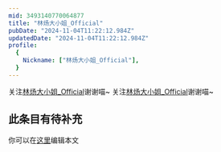 ```yaml
---
mid: 3493140770064877
title: "林炀大小姐_Official"
pubDate: "2024-11-04T11:22:12.984Z"
updatedDate: "2024-11-04T11:22:12.984Z"
profile:
  {
    Nickname: ["林炀大小姐_Official"],
  }
---
```


关注[林炀大小姐_Official](https://space.bilibili.com/3493140770064877)谢谢喵~ 关注[林炀大小姐_Official](https://space.bilibili.com/3493140770064877)谢谢喵~

## 此条目有待补充
你可以在[这里](https://github.com/Yuhanawa/VTuber.ICU-Content/edit/master/v/林炀大小姐_Official/index.md)编辑本文

